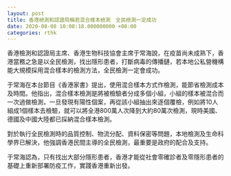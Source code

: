 ```yaml
---
layout: post
title: 香港檢測和認證局稱若混合樣本檢測　全民檢測一定成功
date: 2020-08-08 10:08:18.000000000 +08:00
categories: rthk
---
```


香港檢測和認證局主席、香港生物科技協會主席于常海說，在疫苗尚未成熟下，香港當務之急是以全民檢測，找出隱形患者，打斷病毒的傳播鏈，若本地公私營機構能大規模採用混合樣本的檢測方法，全民檢測一定會成功。

于常海在本台節目《香港家書》提出，使用混合樣本方式作檢測，能節省檢測成本及時間。他指出，混合樣本檢測是將被檢驗者分成多個小組，小組的樣本被混合而一次過做檢測，一旦發現有陽性個案，再從該小組抽出來逐個覆檢，例如將10人組成1個樣本去檢驗，就可以將全港800萬人次降到大約80萬次檢測，現時美國、德國及中國大陸都已採納混合樣本檢測。

對於執行全民檢測時的品質控制、物流分配、資料保密等問題，本地檢測及生命科學界已解決，他強調香港民間主導的全民檢測，最重要是政府的配合及支持。

于常海認為，只有找出大部分隱形患者，香港才能從社會零確診者及零隱形患者的基礎上重新部署防疫工作，實踐香港重新出發。
